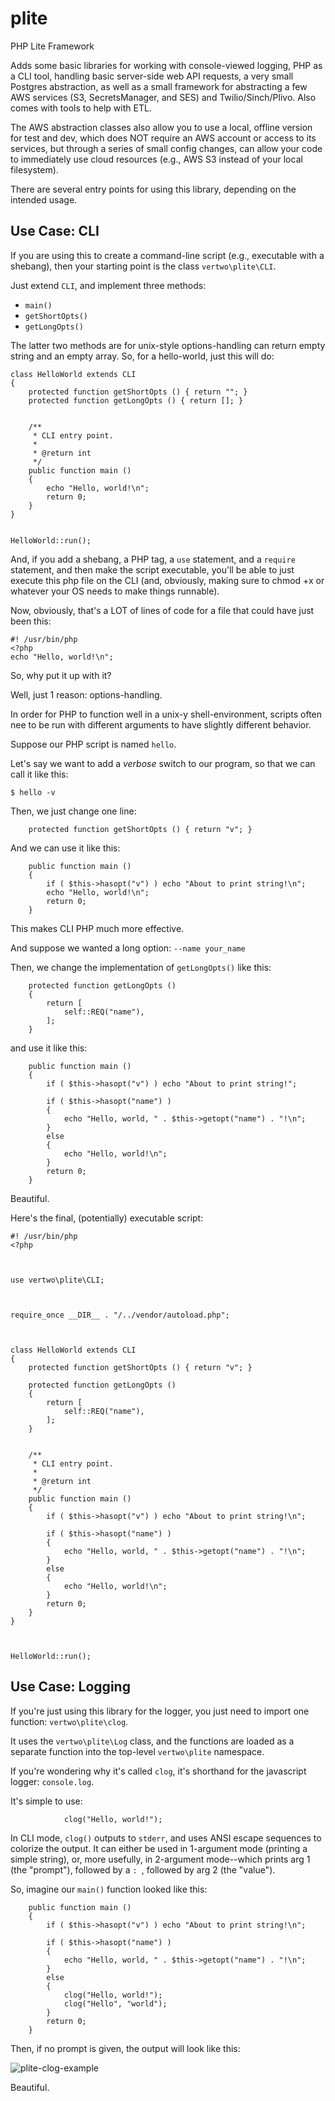 # plite
PHP Lite Framework

Adds some basic libraries for working with console-viewed logging, PHP as a CLI tool, handling basic server-side web API requests, a very small Postgres abstraction, as well as a small framework for abstracting a few AWS services (S3, SecretsManager, and SES) and Twilio/Sinch/Plivo.  Also comes with tools to help with ETL.

The AWS abstraction classes also allow you to use a local, offline version for test and dev, which does NOT require an AWS account or access to its services, but through a series of small config changes, can allow your code to immediately use cloud resources (e.g., AWS S3 instead of your local filesystem).

There are several entry points for using this library, depending on the intended usage.

## Use Case: CLI

If you are using this to create a command-line script (e.g., executable with a shebang), then your starting point is the class `vertwo\plite\CLI`.

Just extend `CLI`, and implement three methods:

* `main()`
* `getShortOpts()`
* `getLongOpts()`

The latter two methods are for unix-style options-handling can return empty string and an empty array.  So, for a hello-world, just this will do:

```
class HelloWorld extends CLI
{
    protected function getShortOpts () { return ""; }
    protected function getLongOpts () { return []; }


    /**
     * CLI entry point.
     *
     * @return int
     */
    public function main ()
    {
        echo "Hello, world!\n";
        return 0;
    }
}


HelloWorld::run();
```

And, if you add a shebang, a PHP tag, a `use` statement, and a `require` statement, and then make the script executable, you'll be able to just execute this php file on the CLI (and, obviously, making sure to chmod +x or whatever your OS needs to make things runnable).

Now, obviously, that's a LOT of lines of code for a file that could have just been this:

```
#! /usr/bin/php
<?php
echo "Hello, world!\n";
```

So, why put it up with it?

Well, just 1 reason: options-handling.

In order for PHP to function well in a unix-y shell-environment, scripts often nee to be run with different arguments to have slightly different behavior.

Suppose our PHP script is named `hello`.

Let's say we want to add a *verbose* switch to our program, so that we can call it like this:

`$ hello -v`

Then, we just change one line:

```
    protected function getShortOpts () { return "v"; }
```

And we can use it like this:

```
    public function main ()
    {
        if ( $this->hasopt("v") ) echo "About to print string!\n";
        echo "Hello, world!\n";
        return 0;
    }
```

This makes CLI PHP much more effective.

And suppose we wanted a long option: `--name your_name`

Then, we change the implementation of `getLongOpts()` like this:

```
    protected function getLongOpts ()
    {
        return [
            self::REQ("name"),
        ];
    }
```

and use it like this:

```
    public function main ()
    {
        if ( $this->hasopt("v") ) echo "About to print string!";

        if ( $this->hasopt("name") )
        {
            echo "Hello, world, " . $this->getopt("name") . "!\n";
        }
        else
        {
            echo "Hello, world!\n";
        }
        return 0;
    }
```

Beautiful.

Here's the final, (potentially) executable script:

```
#! /usr/bin/php
<?php



use vertwo\plite\CLI;



require_once __DIR__ . "/../vendor/autoload.php";



class HelloWorld extends CLI
{
    protected function getShortOpts () { return "v"; }

    protected function getLongOpts ()
    {
        return [
            self::REQ("name"),
        ];
    }


    /**
     * CLI entry point.
     *
     * @return int
     */
    public function main ()
    {
        if ( $this->hasopt("v") ) echo "About to print string!\n";

        if ( $this->hasopt("name") )
        {
            echo "Hello, world, " . $this->getopt("name") . "!\n";
        }
        else
        {
            echo "Hello, world!\n";
        }
        return 0;
    }
}



HelloWorld::run();
```


## Use Case: Logging

If you're just using this library for the logger, you just need to import one function: `vertwo\plite\clog`.

It uses the `vertwo\plite\Log` class, and the functions are loaded as a separate function into the top-level `vertwo\plite` namespace.

If you're wondering why it's called `clog`, it's shorthand for the javascript logger: `console.log`.

It's simple to use:

```
            clog("Hello, world!");
```

In CLI mode, `clog()` outputs to `stderr`, and uses ANSI escape sequences to colorize the output.  It can either be used in 1-argument mode (printing a simple string), or, more usefully, in 2-argument mode--which prints arg 1 (the "prompt"), followed by a `: `, followed by arg 2 (the "value").

So, imagine our `main()` function looked like this:

```
    public function main ()
    {
        if ( $this->hasopt("v") ) echo "About to print string!\n";

        if ( $this->hasopt("name") )
        {
            echo "Hello, world, " . $this->getopt("name") . "!\n";
        }
        else
        {
            clog("Hello, world!");
            clog("Hello", "world");
        }
        return 0;
    }
```

Then, if no prompt is given, the output will look like this:

![plite-clog-example](https://user-images.githubusercontent.com/1719707/138364833-ed8eb36b-7b99-435c-b738-2cfc24d3eca0.png)

Beautiful.

